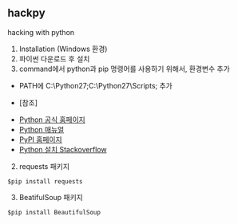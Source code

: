 ## hackpy
hacking with python

1. Installation (Windows 환경)
 1. 파이썬 다운로드 후 설치
 2. command에서 python과 pip 명령어를 사용하기 위해서, 환경변수 추가
  - PATH에 C:\Python27;C:\Python27\Scripts; 추가

 * [참조]
  + [Python 공식 홈페이지](http://python.org)
  + [Python 매뉴얼](https://docs.python.org/)
  + [PyPI 홈페이지](https://pypi.python.org/pypi/)
  + [Python 설치 Stackoverflow](http://stackoverflow.com/questions/4750806/how-to-install-pip-on-windows)
2. requests 패키지

  ```
  $pip install requests
  ```
3. BeatifulSoup 패키지

  ```
  $pip install BeautifulSoup
  ```
